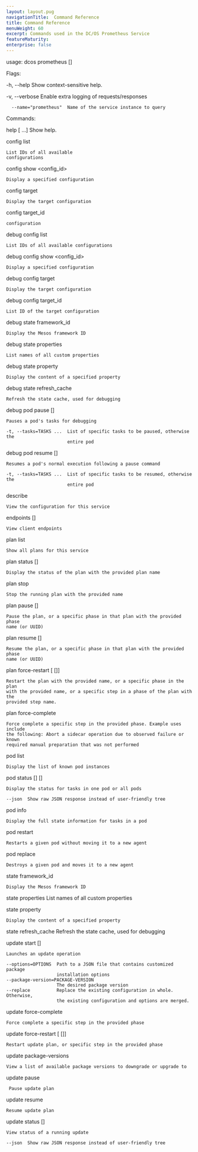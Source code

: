 ```yaml
---
layout: layout.pug
navigationTitle:  Command Reference
title: Command Reference
menuWeight: 60
excerpt: Commands used in the DC/OS Prometheus Service
featureMaturity:
enterprise: false
---
```



usage: dcos prometheus [<flags>]
  


Flags:

  -h, --help               Show context-sensitive help.
  
  -v, --verbose            Enable extra logging of requests/responses
  
      --name="prometheus"  Name of the service instance to query

Commands:

  help 
    [<command> ...]
      Show help.


  config list
    
    List IDs of all available
    configurations


  config show <config_id>
    
    Display a specified configuration


  config target
    
    Display the target configuration

config target_id

    configuration

debug config list
    
    List IDs of all available configurations


debug config show <config_id>
    
    Display a specified configuration

debug config target
    
    Display the target configuration

debug config target_id
    
    List ID of the target configuration

debug state framework_id
    
    Display the Mesos framework ID

debug state properties
    
    List names of all custom properties

debug state property <name>
    
    Display the content of a specified property

debug state refresh_cache
    
    Refresh the state cache, used for debugging

debug pod pause [<flags>] <pod>
    
    Pauses a pod's tasks for debugging

    -t, --tasks=TASKS ...  List of specific tasks to be paused, otherwise the
                           entire pod
debug pod resume [<flags>] <pod>
    
    Resumes a pod's normal execution following a pause command

    -t, --tasks=TASKS ...  List of specific tasks to be resumed, otherwise the
                           entire pod
describe
    
    View the configuration for this service

endpoints [<name>]
    
    View client endpoints

plan list
    
    Show all plans for this service

plan status [<flags>] <plan>
    
    Display the status of the plan with the provided plan name


plan stop <plan>
   
    Stop the running plan with the provided name


plan pause <plan> [<phase>]
    
    Pause the plan, or a specific phase in that plan with the provided phase
    name (or UUID)


plan resume <plan> [<phase>]
    
    Resume the plan, or a specific phase in that plan with the provided phase
    name (or UUID)


plan force-restart <plan> [<phase> [<step>]]
    
    Restart the plan with the provided name, or a specific phase in the plan
    with the provided name, or a specific step in a phase of the plan with the
    provided step name.


plan force-complete <plan> <phase> <step>
    
    Force complete a specific step in the provided phase. Example uses include
    the following: Abort a sidecar operation due to observed failure or known
    required manual preparation that was not performed


pod list
    
    Display the list of known pod instances


pod status [<flags>] [<pod>]
    
    Display the status for tasks in one pod or all pods

    --json  Show raw JSON response instead of user-friendly tree


pod info <pod>
    
    Display the full state information for tasks in a pod


pod restart <pod>
    
    Restarts a given pod without moving it to a new agent


pod replace <pod>
    
    Destroys a given pod and moves it to a new agent


state framework_id
   
    Display the Mesos framework ID


state properties List names of all custom properties


state property <name>
  
    Display the content of a specified property


state refresh_cache Refresh the state cache, used for debugging


update start [<flags>]
    
    Launches an update operation

    --options=OPTIONS  Path to a JSON file that contains customized package
                       installation options
    --package-version=PACKAGE-VERSION  
                       The desired package version
    --replace          Replace the existing configuration in whole. Otherwise,
                       the existing configuration and options are merged.


update force-complete <phase> <step>
           
    Force complete a specific step in the provided phase


update force-restart [<phase> [<step>]]
         
    Restart update plan, or specific step in the provided phase


update package-versions
    
    View a list of available package versions to downgrade or upgrade to


update pause 
     
     Pause update plan


update resume
    
    Resume update plan


update status [<flags>]
    
    View status of a running update

    --json  Show raw JSON response instead of user-friendly tree
